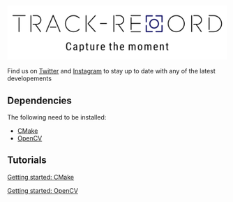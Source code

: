 ![test](https://github.com/oscell/Track-Record/blob/5bf5b6f9409c1b4b8569f964b363590f647e12f0/Images/Logo_slogan.png)

Find us on [Twitter](https://twitter.com/TrackrecordTeam) and [Instagram](https://www.instagram.com/_u/tracknrecordteam) to stay up to date with any of the latest developements

## Dependencies
The following need to be installed:
- [CMake](https://cmake.org/download/)
- [OpenCV](https://opencv.org/releases/)

## Tutorials
[Getting started: CMake](https://cmake.org/cmake/help/latest/guide/tutorial/index.html)

[Getting started: OpenCV](https://www.opencv-srf.com/2017/11/install-opencv-with-visual-studio.html)
